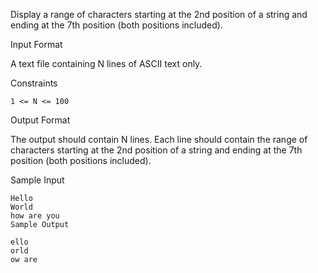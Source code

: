 Display a range of characters starting at the 2nd position of a string and ending at the 7th position (both positions included).

Input Format

A text file containing N lines of ASCII text only.

Constraints
```
1 <= N <= 100
```

Output Format

The output should contain N lines.
Each line should contain the range of characters starting at the 2nd position of a string and ending at the 7th position (both positions included).

Sample Input

```
Hello
World
how are you
Sample Output

ello
orld
ow are
```
